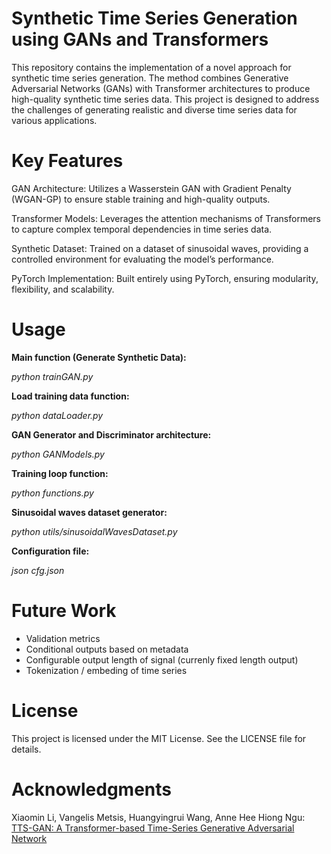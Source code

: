 # Synthetic Time Series Generation using GANs and Transformers

This repository contains the implementation of a novel approach for synthetic time series generation. The method combines Generative Adversarial Networks (GANs) with Transformer architectures to produce high-quality synthetic time series data. This project is designed to address the challenges of generating realistic and diverse time series data for various applications.

# Key Features

GAN Architecture: Utilizes a Wasserstein GAN with Gradient Penalty (WGAN-GP) to ensure stable training and high-quality outputs.

Transformer Models: Leverages the attention mechanisms of Transformers to capture complex temporal dependencies in time series data.

Synthetic Dataset: Trained on a dataset of sinusoidal waves, providing a controlled environment for evaluating the model’s performance.

PyTorch Implementation: Built entirely using PyTorch, ensuring modularity, flexibility, and scalability.

# Usage

**Main function (Generate Synthetic Data):**

*python trainGAN.py*

**Load training data function:**

*python dataLoader.py*

**GAN Generator and Discriminator architecture:**

*python GANModels.py*

**Training loop function:**

*python functions.py*

**Sinusoidal waves dataset generator:**

*python utils/sinusoidalWavesDataset.py*

**Configuration file:**

*json cfg.json*

# Future Work

* Validation metrics
* Conditional outputs based on metadata
* Configurable output length of signal (currenly fixed length output)
* Tokenization / embeding of time series 

# License

This project is licensed under the MIT License. See the LICENSE file for details.

# Acknowledgments

Xiaomin Li, Vangelis Metsis, Huangyingrui Wang, Anne Hee Hiong Ngu: [TTS-GAN: A Transformer-based Time-Series Generative Adversarial Network](https://arxiv.org/abs/2202.02691)
